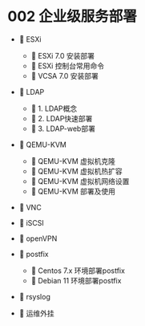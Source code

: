 # 002 企业级服务部署

* 📑 ESXi

  * 📄 ESXi 7.0 安装部署
  * 📄 ESXi 控制台常用命令
  * 📄 VCSA 7.0 安装部署
* 📑 LDAP

  * 📄 1. LDAP概念
  * 📄 2. LDAP快速部署
  * 📄 3. LDAP-web部署
* 📑 QEMU-KVM

  * 📄 QEMU-KVM 虚拟机克隆
  * 📄 QEMU-KVM 虚拟机热扩容
  * 📄 QEMU-KVM 虚拟机网络设置
  * 📄 QEMU-KVM 部署及使用
* 📄 VNC
* 📄 iSCSI
* 📄 openVPN
* 📑 postfix

  * 📄 Centos 7.x 环境部署postfix
  * 📄 Debian 11 环境部署postfix
* 📄 rsyslog
* 📄 运维外挂

‍
